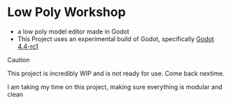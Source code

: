 # Low Poly Workshop
- a low poly model editor made in Godot
- This Project uses an experimental build of Godot, specifically [Godot 4.4-rc1](https://godotengine.org/download/archive/4.4-rc1/)

> [!CAUTION]
> This project is incredibly WIP and is not ready for use. Come back nextime.

I am taking my time on this project, making sure everything is modular and clean